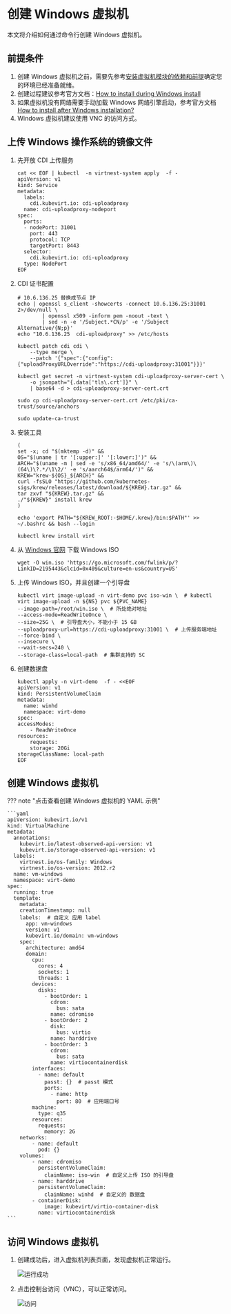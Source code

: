 # 创建 Windows 虚拟机

本文将介绍如何通过命令行创建 Windows 虚拟机。

## 前提条件

1. 创建 Windows 虚拟机之前，需要先参考[安装虚拟机模块的依赖和前提](../install/install-dependency.md)确定您的环境已经准备就绪。
2. 创建过程建议参考官方文档：[How to install during Windows install](https://kubevirt.io/user-guide/virtual_machines/windows_virtio_drivers/#how-to-install-during-windows-install)
3. 如果虚拟机没有网络需要手动加载 Windows 网络引擎启动，参考官方文档 [How to install after Windows installation?](https://kubevirt.io/user-guide/virtual_machines/windows_virtio_drivers/#how-to-install-after-windows-install)
4. Windows 虚拟机建议使用 VNC 的访问方式。

## 上传 Windows 操作系统的镜像文件

1. 先开放 CDI 上传服务

    ```shell
    cat << EOF | kubectl  -n virtnest-system apply  -f -
    apiVersion: v1
    kind: Service
    metadata:
      labels:
        cdi.kubevirt.io: cdi-uploadproxy
      name: cdi-uploadproxy-nodeport
    spec:
      ports:
      - nodePort: 31001
        port: 443
        protocol: TCP
        targetPort: 8443
      selector:
        cdi.kubevirt.io: cdi-uploadproxy
      type: NodePort
    EOF
    ```

2. CDI 证书配置
   
    ```shell
    # 10.6.136.25 替换成节点 IP
    echo | openssl s_client -showcerts -connect 10.6.136.25:31001 2>/dev/null \
            | openssl x509 -inform pem -noout -text \
            | sed -n -e '/Subject.*CN/p' -e '/Subject Alternative/{N;p}'
    echo "10.6.136.25  cdi-uploadproxy" >> /etc/hosts
    
    kubectl patch cdi cdi \
        --type merge \
        --patch '{"spec":{"config":{"uploadProxyURLOverride":"https://cdi-uploadproxy:31001"}}}'
    
    kubectl get secret -n virtnest-system cdi-uploadproxy-server-cert \
        -o jsonpath="{.data['tls\.crt']}" \
        | base64 -d > cdi-uploadproxy-server-cert.crt
    
    sudo cp cdi-uploadproxy-server-cert.crt /etc/pki/ca-trust/source/anchors
    
    sudo update-ca-trust
    ```

3. 安装工具

    ```shell
    (
    set -x; cd "$(mktemp -d)" &&
    OS="$(uname | tr '[:upper:]' '[:lower:]')" &&
    ARCH="$(uname -m | sed -e 's/x86_64/amd64/' -e 's/\(arm\)\(64\)\?.*/\1\2/' -e 's/aarch64$/arm64/')" &&
    KREW="krew-${OS}_${ARCH}" &&
    curl -fsSLO "https://github.com/kubernetes-sigs/krew/releases/latest/download/${KREW}.tar.gz" &&
    tar zxvf "${KREW}.tar.gz" &&
    ./"${KREW}" install krew
    )
   
    echo 'export PATH="${KREW_ROOT:-$HOME/.krew}/bin:$PATH"' >> ~/.bashrc && bash --login
   
    kubectl krew install virt
    ```

4. 从 [Windows 官网](https://www.microsoft.com/en-us/evalcenter/download-windows-server-2012-r2) 下载 Windows ISO

    ```shell
    wget -O win.iso 'https://go.microsoft.com/fwlink/p/?LinkID=2195443&clcid=0x409&culture=en-us&country=US'
    ```

5. 上传 Windows ISO，并且创建一个引导盘

    ```shell
    kubectl virt image-upload -n virt-demo pvc iso-win \  # kubectl  virt image-upload -n ${NS} pvc ${PVC_NAME}
    --image-path=/root/win.iso \  # 所处绝对地址
    --access-mode=ReadWriteOnce \
    --size=25G \  # 引导盘大小，不能小于 15 GB
    --uploadproxy-url=https://cdi-uploadproxy:31001 \  # 上传服务端地址
    --force-bind \
    --insecure \
    --wait-secs=240 \
    --storage-class=local-path  # 集群支持的 SC
    ```

6. 创建数据盘

    ```shell
    kubectl apply -n virt-demo  -f - <<EOF
    apiVersion: v1
    kind: PersistentVolumeClaim
    metadata:
      name: winhd
      namespace: virt-demo
    spec:
    accessModes:
        - ReadWriteOnce
    resources:
        requests:
        storage: 20Gi
    storageClassName: local-path
    EOF
    ```

## 创建 Windows 虚拟机

??? note "点击查看创建 Windows 虚拟机的 YAML 示例"

    ```yaml
    apiVersion: kubevirt.io/v1
    kind: VirtualMachine
    metadata:
      annotations:
        kubevirt.io/latest-observed-api-version: v1
        kubevirt.io/storage-observed-api-version: v1
      labels:
        virtnest.io/os-family: Windows
        virtnest.io/os-version: 2012.r2
      name: vm-windows
      namespace: virt-demo
    spec:
      running: true
      template:
        metadata:
        creationTimestamp: null
        labels:  # 自定义 应用 label
          app: vm-windows
          version: v1
          kubevirt.io/domain: vm-windows
        spec:
          architecture: amd64
          domain:
            cpu:
              cores: 4
              sockets: 1
              threads: 1
            devices:
              disks:
                - bootOrder: 1
                  cdrom:
                    bus: sata
                  name: cdromiso
                - bootOrder: 2
                  disk:
                    bus: virtio
                  name: harddrive
                - bootOrder: 3
                  cdrom:
                    bus: sata
                  name: virtiocontainerdisk
            interfaces:
              - name: default
                passt: {}  # passt 模式
                ports:
                  - name: http
                    port: 80  # 应用端口号
            machine:
              type: q35
            resources:
              requests:
                memory: 2G
        networks:
            - name: default
              pod: {}
        volumes:
            - name: cdromiso
              persistentVolumeClaim:
                claimName: iso-win  # 自定义上传 ISO 的引导盘
            - name: harddrive
              persistentVolumeClaim:
                claimName: winhd  # 自定义的 数据盘
            - containerDisk:
                image: kubevirt/virtio-container-disk
              name: virtiocontainerdisk
    ```

## 访问 Windows 虚拟机

1. 创建成功后，进入虚拟机列表页面，发现虚拟机正常运行。

    ![运行成功](../images/window01.png)

2. 点击控制台访问（VNC），可以正常访问。

    ![访问](../images/windows-vnc.png)
